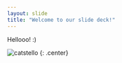 ```yaml
---
layout: slide
title: "Welcome to our slide deck!"
---
```


Hellooo! :) 

![catstello](https://octodex.github.com/images/catstello.png)
{: .center}
